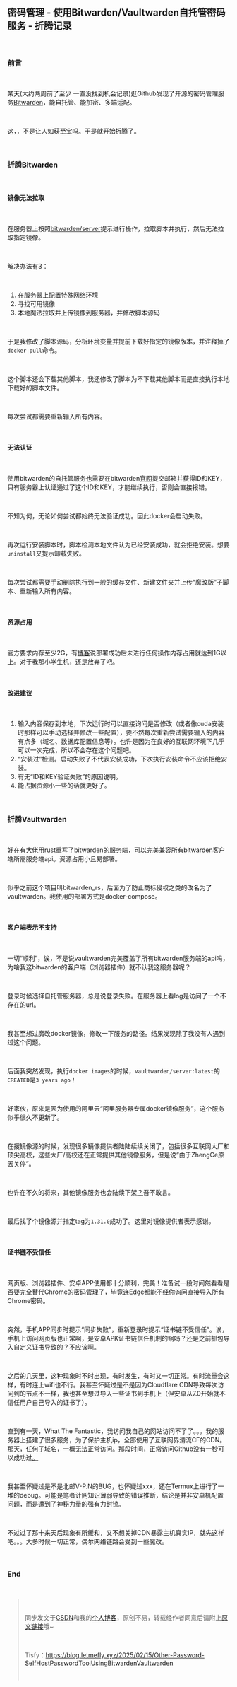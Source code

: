 <h2><a id="__BitwardenVaultwarden___1"></a>密码管理 - 使用Bitwarden/Vaultwarden自托管密码服务 - 折腾记录</h2> <br><h3><a id="_3"></a>前言</h3> <br><p>某天(大约两周前了至少 一直没找到机会记录)逛Github发现了开源的密码管理服务<a href="http://github.com/bitwarden">Bitwarden</a>，能自托管、能加密、多端适配。</p> <br><p>这，，不是让人如获至宝吗。于是就开始折腾了。</p> <br><h3><a id="Bitwarden_9"></a>折腾Bitwarden</h3> <br><h4><a id="_11"></a>镜像无法拉取</h4> <br><p>在服务器上按照<a href="https://github.com/bitwarden/server">bitwarden/server</a>提示进行操作，拉取脚本并执行，然后无法拉取指定镜像。</p> <br><p>解决办法有3：</p> <br><ol><li>在服务器上配置特殊网络环境</li><li>寻找可用镜像</li><li>本地魔法拉取并上传镜像到服务器，并修改脚本源码</li></ol> <br><p>于是我修改了脚本源码，分析环境变量并提前下载好指定的镜像版本，并注释掉了<code>docker pull</code>命令。</p> <br><p>这个脚本还会下载其他脚本，我还修改了脚本为不下载其他脚本而是直接执行本地下载好的脚本文件。</p> <br><p>每次尝试都需要重新输入所有内容。</p> <br><h4><a id="_27"></a>无法认证</h4> <br><p>使用bitwarden的自托管服务也需要在bitwarden<a href="https://bitwarden.com/host/" rel="nofollow">官网</a>提交邮箱并获得ID和KEY，只有服务器上认证通过了这个ID和KEY，才能继续执行，否则会直接报错。</p> <br><p>不知为何，无论如何尝试都始终无法验证成功。因此docker会启动失败。</p> <br><p>再次运行安装脚本时，脚本检测本地文件认为已经安装成功，就会拒绝安装。想要<code>uninstall</code>又提示卸载失败。</p> <br><p>每次尝试都需要手动删除执行到一般的缓存文件、新建文件夹并上传“魔改版”子脚本、重新输入所有内容。</p> <br><h4><a id="_37"></a>资源占用</h4> <br><p>官方要求内存至少2G，有<a href="https://blog.hentioe.dev/posts/deploy-bitwarden-server.html#:~:text=%E6%B2%A1%E6%9C%89%E4%BB%BB%E4%BD%95%E8%AE%BF%E9%97%AE%E5%AE%83%E7%9A%84%E5%8D%A0%E7%94%A8%E5%B0%B1%E8%BE%BE%E5%88%B0%201GB%20%E4%BB%A5%E4%B8%8A" rel="nofollow">博客</a>说部署成功后未进行任何操作内存占用就达到1G以上。对于我那小学生机，还是放弃了吧。</p> <br><h4><a id="_41"></a>改进建议</h4> <br><ol><li>输入内容保存到本地，下次运行时可以直接询问是否修改（或者像cuda安装时那样可以手动选择并修改一些配置），要不然每次重新尝试需要输入的内容有点多（域名、数据库配置信息等）。也许是因为在良好的互联网环境下几乎可以一次完成，所以不会存在这个问题吧。</li><li>“安装过”检测。启动失败了不代表安装成功，下次执行安装命令不应该拒绝安装。</li><li>有无“ID和KEY验证失败”的原因说明。</li><li>能占据资源小一些的话就更好了。</li></ol> <br><h3><a id="Vaultwarden_48"></a>折腾Vaultwarden</h3> <br><p>好在有大佬用rust重写了bitwarden的<a href="https://github.com/dani-garcia/vaultwarden">服务端</a>，可以完美兼容所有bitwarden客户端所需服务端api。资源占用小且易部署。</p> <br><p>似乎之前这个项目叫bitwarden_rs，后面为了防止商标侵权之类的改名为了vaultwarden。我使用的部署方式是docker-compose。</p> <br><h4><a id="_54"></a>客户端表示不支持</h4> <br><p>一切“顺利”，诶，不是说vaultwarden完美覆盖了所有bitwarden服务端的api吗，为啥我这bitwarden的客户端（浏览器插件）就不认我这服务器呢？</p> <br><p>登录时候选择自托管服务器，总是说登录失败。在服务器上看log是访问了一个不存在的url。</p> <br><p>我甚至想过魔改docker镜像，修改一下服务的路径。结果发现除了我没有人遇到过这个问题。</p> <br><p>后面我突然发现，执行<code>docker images</code>的时候，<code>vaultwarden/server:latest</code>的<code>CREATED</code>是<code>3 years ago</code>！</p> <br><p>好家伙，原来是因为使用的阿里云“阿里服务器专属docker镜像服务”，这个服务似乎很久不更新了。</p> <br><p>在搜镜像源的时候，发现很多镜像提供者陆陆续续关闭了，包括很多互联网大厂和顶尖高校，这些大厂/高校还在正常提供其他镜像服务，但是说“由于ZhengCe原因关停”。</p> <br><p>也许在不久的将来，其他镜像服务也会陆续下架<a href="https://linux.do/t/topic/106872/40" rel="nofollow">？</a>吾不敢言。</p> <br><p>最后找了个镜像源并指定tag为<code>1.31.0</code>成功了。这里对镜像提供者表示感谢。</p> <br><h4><a id="_72"></a>证书链不受信任</h4> <br><p>网页版、浏览器插件、安卓APP使用都十分顺利，完美！准备试一段时间然看看是否要完全替代Chrome的密码管理了，毕竟连Edge都能<s>不经你询问</s>直接导入所有Chrome密码。</p> <br><p>突然，手机APP同步时提示“同步失败”，重新登录时提示“证书链不受信任”。诶，手机上访问网页版也正常啊，是安卓APK证书链信任机制的锅吗？还是之前抓包导入自定义证书导致的？不应该啊。</p> <br><p>之后的几天里，这种现象时不时出现，有时发生，有时又一切正常。有时流量会这样，有时连上wifi也不行。我甚至怀疑过是不是因为Cloudflare CDN导致每次访问到的节点不一样，我也甚至想过导入一些证书到手机上（但安卓从7.0开始就不信任用户自己导入的证书了）。</p> <br><p>直到有一天，What The Fantastic，我访问我自己的网站访问不了了。。。我的服务器上搭建了很多服务，为了保护主机ip，全部使用了互联网界清流CF的CDN。那天，任何子域名，一概无法正常访问。那段时间，正常访问Github没有一秒可以成功过<a href="https://github.com/LetMeFly666/LeetCode/blob/1df877f2de19c6c7b25f85407587c7d370e6e798/Solutions/LeetCode%200680.%E9%AA%8C%E8%AF%81%E5%9B%9E%E6%96%87%E4%B8%B2II.md?plain=1#L183-L189">。</a></p> <br><p>我甚至怀疑过是不是北邮V-P.N的BUG，也怀疑过xxx，还在Termux上进行了一堆的debug。可能是笔者计网知识薄弱导致的错误推断，结论是并非安卓机配置问题，而是遭到了神秘力量的强有力封锁。</p> <br><p>不过过了那十来天后现象有所缓和，又不想关掉CDN暴露主机真实IP，就先这样吧。。。大多时候一切正常，偶尔网络链路会受到一些魔改。</p> <br><h3><a id="End_86"></a>End</h3> <br><blockquote> <br> <p>同步发文于<a href="https://letmefly.blog.csdn.net/article/details/145649203" rel="nofollow">CSDN</a>和我的<a href="https://blog.letmefly.xyz/" rel="nofollow">个人博客</a>，原创不易，转载经作者同意后请附上<a href="https://blog.letmefly.xyz/2025/02/15/Other-Password-SelfHostPasswordToolUsingBitwardenVaultwarden" rel="nofollow">原文链接</a>哦~</p> <br> <p>Tisfy：<a href="https://blog.letmefly.xyz/2025/02/15/Other-Password-SelfHostPasswordToolUsingBitwardenVaultwarden" rel="nofollow">https://blog.letmefly.xyz/2025/02/15/Other-Password-SelfHostPasswordToolUsingBitwardenVaultwarden</a></p> <br></blockquote>